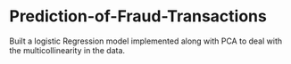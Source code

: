 # Prediction-of-Fraud-Transactions
Built a logistic Regression model implemented along with PCA to deal with the multicollinearity in the data.
